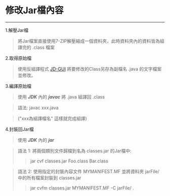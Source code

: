# 修改Jar檔內容

---

1.解壓Jar檔
> 將Jar檔案直接使用7-ZIP解壓縮成一個資料夾，此時資料夾內的資料皆為組譯完的 .class 檔案

2.取得原始檔
> 使用反組譯程式 [JD-GUI](http://en.wikipedia.org/wiki/Java_Decompiler) 將要修改的Class另存為副檔名 .java 的文字檔案並修改。

3.編譯原始檔
> 使用 ***JDK*** 內的 ***javac*** 將 .java 組譯回 .class

> 語法:  javac xxx.java 

> ("xxx為組譯檔名" 這樣就完成組譯)

4.封裝回Jar檔
> 使用 ***JDK*** 內的 ***jar***

> 語法 1: 將兩個類別文件歸檔到名為 classes.jar 的Jar檔中: 
>> jar cvf classes.jar Foo.class Bar.class 

> 語法 2: 使用指定的封裝內容文件 MYMANIFEST.MF 並將資料夾 jarFile/ 中的所有檔案封裝到 classes.jar 
>> jar cvfm classes.jar MYMANIFEST.MF -C jarFile/ .
